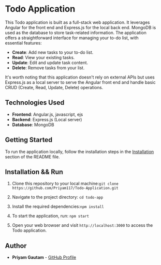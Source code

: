 # Todo Application

This Todo application is built as a full-stack web application. It leverages Angular for the front end and Express.js for the local back end. MongoDB is used as the database to store task-related information. The application offers a straightforward interface for managing your to-do list, with essential features:

- **Create**: Add new tasks to your to-do list.
- **Read**: View your existing tasks.
- **Update**: Edit and update task content.
- **Delete**: Remove tasks from your list.

It's worth noting that this application doesn't rely on external APIs but uses Express.js as a local server to serve the Angular front end and handle basic CRUD (Create, Read, Update, Delete) operations.

## Technologies Used

- **Frontend**: Angular.js, javascript, ejs
- **Backend**: Express.js (Local server)
- **Database**: MongoDB

## Getting Started

To run the application locally, follow the installation steps in the [Installation](#installation) section of the README file.

## Installation && Run

1. Clone this repository to your local machine:`git clone https://github.com/Priyam117/Todo-Application.git`

2. Navigate to the project directory: `cd todo-app`

3. Install the required dependencies:`npm install`

4. To start the application, run: `npm start`

5. Open your web browser and visit `http://localhost:3000` to access the Todo application.

## Author

- **Priyam Gautam** - [GitHub Profile](`https://github.com/Priyam117`)


